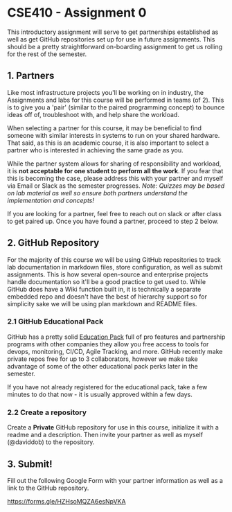 # CSE410 - Assignment 0

This introductory assignment will serve to get partnerships established as well
as get GitHub repositories set up for use in future assignments. This should be
a pretty straightforward on-boarding assignment to get us rolling for the rest
of the semester.

## 1. Partners

Like most infrastructure projects you'll be working on in industry, the
Assignments and labs for this course will be performed in teams (of 2). This is
to give you a 'pair' (similar to the paired programming concept) to bounce ideas
off of, troubleshoot with, and help share the workload.

When selecting a partner for this course, it may be beneficial to find someone
with similar interests in systems to run on your shared hardware. That said, as
this is an academic course, it is also important to select a partner who is
interested in achieving the same grade as you. 

While the partner system allows for sharing of responsibility and workload, it
is **not acceptable for one student to perform all the work**. If you fear that
this is becoming the case, please address this with your partner and myself via
Email or Slack as the semester progresses. *Note: Quizzes may be based on lab
material as well so ensure both partners understand the implementation and concepts!*

If you are looking for a partner, feel free to reach out on slack or after class
to get paired up. Once you have found a partner, proceed to step 2 below.

## 2. GitHub Repository

For the majority of this course we will be using GitHub repositories to track
lab documentation in markdown files, store configuration, as well as submit 
assignments. This is how several open-source and enterprise projects
handle documentation so it'll be a good practice to get used to. While GitHub
does have a Wiki function built in, it is technically a separate embedded repo
and doesn't have the best of hierarchy support so for simplicity sake we will be
using plan markdown and README files.

### 2.1 GitHub Educational Pack

GitHub has a pretty solid [Education Pack](https://education.github.com/pack)
full of pro features and partnership programs with other companies they allow
you free access to tools for devops, monitoring, CI/CD, Agile Tracking, and
more. GitHub recently make private repos free for up to 3 collaborators, however
we make take advantage of some of the other educational pack perks later in the
semester.

If you have not already registered for the educational pack, take a few minutes
to do that now - it is usually approved within a few days.

### 2.2 Create a repository

Create a **Private** GitHub repository for use in this course, initialize it with
a readme and a description. Then invite your partner as well as myself
(@daviddob) to the repository.

## 3. Submit!

Fill out the following Google Form with your partner information as well as a
link to the GitHub repository.

https://forms.gle/HZHsoMQZA6esNpVKA